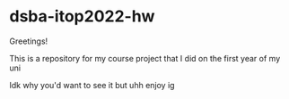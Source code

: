 # dsba-itop2022-hw
Greetings!

This is a repository for my course project that I did on the first year of my uni

Idk why you'd want to see it but uhh enjoy ig
